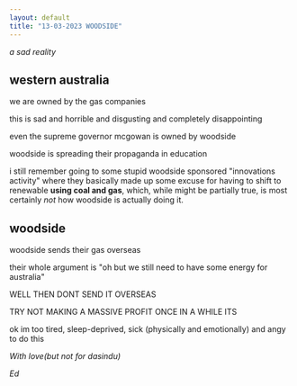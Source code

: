 ```yaml
---
layout: default
title: "13-03-2023 WOODSIDE"
---
```


*a sad reality*

## western australia

we are owned by the gas companies


this is sad and horrible and disgusting and completely disappointing

even the supreme governor mcgowan is owned by woodside


woodside is spreading their propaganda in education

i still remember going to some stupid woodside sponsored "innovations activity" where they basically made up some excuse for having to shift to renewable **using coal and gas**, which, while might be partially true, is most certainly *not* how woodside is actually doing it.

## woodside

woodside sends their gas overseas

their whole argument is "oh but we still need to have some energy for australia"

WELL THEN DONT SEND IT OVERSEAS

TRY NOT MAKING A MASSIVE PROFIT ONCE IN A WHILE ITS


ok im too tired, sleep-deprived, sick (physically and emotionally) and angy to do this

*With love(but not for dasindu)*

*Ed*
